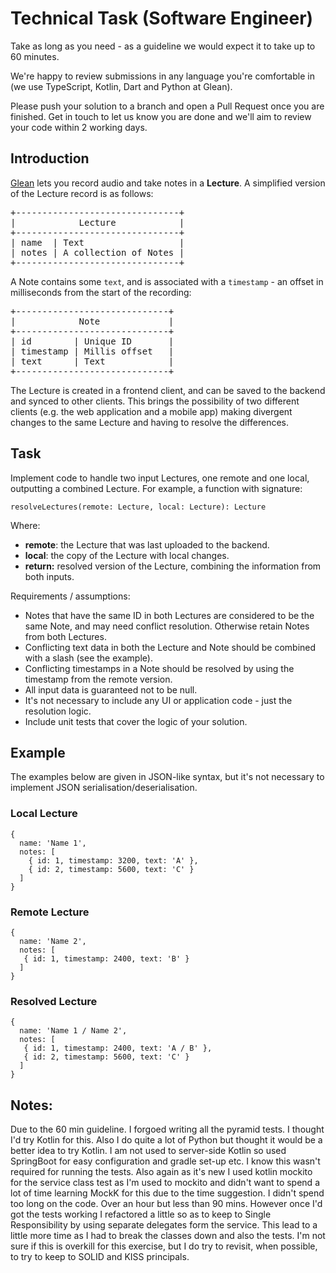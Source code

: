# Technical Task (Software Engineer)

Take as long as you need - as a guideline we would expect it to take up to 60 minutes.

We're happy to review submissions in any language you're comfortable in (we use TypeScript, Kotlin, Dart and Python at Glean).

Please push your solution to a branch and open a Pull Request once you are finished. Get in touch to let us know you are done and we'll aim to review your code within 2 working days.

## Introduction

[Glean](https://glean.co/) lets you record audio and take notes in a **Lecture**. A simplified version of the Lecture
record is as follows:

<pre>
+-------------------------------+
|            Lecture            |
+-------------------------------+
| name  | Text                  | 
| notes | A collection of Notes | 
+-------------------------------+
</pre>

A Note contains some `text`, and is associated with a `timestamp` - an offset in milliseconds from the start of
the recording:

<pre>
+-----------------------------+
|            Note             |
+-----------------------------+
| id        | Unique ID       |
| timestamp | Millis offset   | 
| text      | Text            | 
+-----------------------------+
</pre>

The Lecture is created in a frontend client, and can be saved to the backend and synced to other clients. This
brings the possibility of two different clients (e.g. the web application and a mobile app) making divergent
changes to the same Lecture and having to resolve the differences.

## Task

Implement code to handle two input Lectures, one remote and one local, outputting a combined Lecture. For example,
a function with signature:

```
resolveLectures(remote: Lecture, local: Lecture): Lecture
```

Where:

- **remote**: the Lecture that was last uploaded to the backend.
- **local**: the copy of the Lecture with local changes.
- **return:** resolved version of the Lecture, combining the information from both inputs.

Requirements / assumptions:

- Notes that have the same ID in both Lectures are considered to be the same Note, and may need conflict resolution. Otherwise retain 
  Notes from both Lectures.
- Conflicting text data in both the Lecture and Note should be combined with a slash (see the example).
- Conflicting timestamps in a Note should be resolved by using the timestamp from the remote version.
- All input data is guaranteed not to be null.
- It's not necessary to include any UI or application code - just the resolution logic.
- Include unit tests that cover the logic of your solution.

## Example

The examples below are given in JSON-like syntax, but it's not necessary to implement JSON serialisation/deserialisation.

### Local Lecture

```
{
  name: 'Name 1',
  notes: [
    { id: 1, timestamp: 3200, text: 'A' },
    { id: 2, timestamp: 5600, text: 'C' }
  ]
}
```

### Remote Lecture

```
{
  name: 'Name 2',
  notes: [
   { id: 1, timestamp: 2400, text: 'B' }
  ]
}
```

### Resolved Lecture

```
{
  name: 'Name 1 / Name 2',
  notes: [
   { id: 1, timestamp: 2400, text: 'A / B' },
   { id: 2, timestamp: 5600, text: 'C' }
  ]
}
```


## Notes:

Due to the 60 min guideline. I forgoed writing all the pyramid tests. 
I thought I'd try Kotlin for this. Also I do quite a lot of Python but thought it would be a better idea to try Kotlin.
I am not used to server-side Kotlin so used SpringBoot for easy configuration and gradle set-up etc.
I know this wasn't required for running the tests.
Also again as it's new I used kotlin mockito for the service class test as I'm used to mockito and didn't want to spend
a lot of time learning MockK for this due to the time suggestion.
I didn't spend too long on the code. Over an hour but less than 90 mins. However once I'd got the tests 
working I refactored a little so as to keep to Single Responsibility by using separate delegates form the service.
This lead to a little more time as I had to break the classes down and also the tests.
I'm not sure if this is overkill for this exercise, but I do try to revisit, when possible, to try to keep to 
SOLID and KISS principals.
